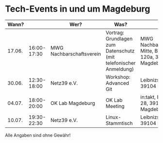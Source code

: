# Tech-Events in und um Magdeburg

| Wann?    | | Wer?                      | Was?                                           | Wo?                          |                                                                                     |
|------------|---|---------------------------|------------------------------------------------|------------------------------|-------------------------------------------------------------------------------------|
| 17.06. | 16:00-17:30 | MWG Nachbarschaftsverein | Vortrag: Grundlagen zum Datenschutz (mit telefonischer Anmeldung) | MWG Nachbarschaftstreff Mitte, Breiter Weg 120a, 39104 Magdeburg | [mwg-wohnen.de](https://www.mwg-wohnen.de/mwg-nachbarschaftsverein/nachbarschaftstreffs) |
| 30.06. | 12:30-18:00 | Netz39 e.V. | Workshop: Advanced Git | Leibnizstr. 32, 39104 Magdeburg | [Netz39 e.V.](http://www.netz39.de/events/event/git-workshop/) |
| 04.07. | 18:00-20:00 | OK Lab Magdeburg | OK Lab Meeting | in:takt, Breiter Weg 28, 39104 Magdeburg | [Meetup.com](https://www.meetup.com/OK-Lab-Magdeburg/events/262379733) |
| 10.07. | 19:30-22:30 | Netz39 e.V. | Linux-Stammtisch | Leibnizstr. 32, 39104 Magdeburg | [Netz39 e.V.](http://www.netz39.de/events/event/linux-stammtisch/) |

Alle Angaben sind ohne Gewähr!

